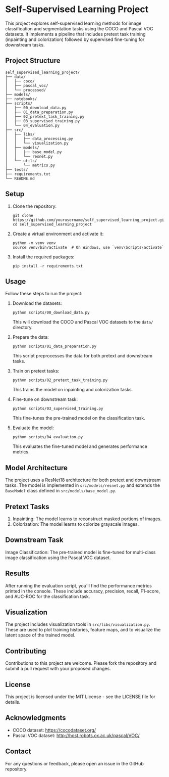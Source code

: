 # Self-Supervised Learning Project

This project explores self-supervised learning methods for image classification and segmentation tasks using the COCO and Pascal VOC datasets. It implements a pipeline that includes pretext task training (inpainting and colorization) followed by supervised fine-tuning for downstream tasks.

## Project Structure

```
self_supervised_learning_project/
├── data/
│   ├── coco/
│   ├── pascal_voc/
│   └── processed/
├── models/
├── notebooks/
├── scripts/
│   ├── 00_download_data.py
│   ├── 01_data_preparation.py
│   ├── 02_pretext_task_training.py
│   ├── 03_supervised_training.py
│   └── 04_evaluation.py
├── src/
│   ├── libs/
│   │   ├── data_processing.py
│   │   └── visualization.py
│   ├── models/
│   │   ├── base_model.py
│   │   └── resnet.py
│   └── utils/
│       └── metrics.py
├── tests/
├── requirements.txt
└── README.md
```

## Setup

1. Clone the repository:
   ```
   git clone https://github.com/yourusername/self_supervised_learning_project.git
   cd self_supervised_learning_project
   ```

2. Create a virtual environment and activate it:
   ```
   python -m venv venv
   source venv/bin/activate  # On Windows, use `venv\Scripts\activate`
   ```

3. Install the required packages:
   ```
   pip install -r requirements.txt
   ```

## Usage

Follow these steps to run the project:

1. Download the datasets:
   ```
   python scripts/00_download_data.py
   ```
   This will download the COCO and Pascal VOC datasets to the `data/` directory.

2. Prepare the data:
   ```
   python scripts/01_data_preparation.py
   ```
   This script preprocesses the data for both pretext and downstream tasks.

3. Train on pretext tasks:
   ```
   python scripts/02_pretext_task_training.py
   ```
   This trains the model on inpainting and colorization tasks.

4. Fine-tune on downstream task:
   ```
   python scripts/03_supervised_training.py
   ```
   This fine-tunes the pre-trained model on the classification task.

5. Evaluate the model:
   ```
   python scripts/04_evaluation.py
   ```
   This evaluates the fine-tuned model and generates performance metrics.

## Model Architecture

The project uses a ResNet18 architecture for both pretext and downstream tasks. The model is implemented in `src/models/resnet.py` and extends the `BaseModel` class defined in `src/models/base_model.py`.

## Pretext Tasks

1. Inpainting: The model learns to reconstruct masked portions of images.
2. Colorization: The model learns to colorize grayscale images.

## Downstream Task

Image Classification: The pre-trained model is fine-tuned for multi-class image classification using the Pascal VOC dataset.

## Results

After running the evaluation script, you'll find the performance metrics printed in the console. These include accuracy, precision, recall, F1-score, and AUC-ROC for the classification task.

## Visualization

The project includes visualization tools in `src/libs/visualization.py`. These are used to plot training histories, feature maps, and to visualize the latent space of the trained model.

## Contributing

Contributions to this project are welcome. Please fork the repository and submit a pull request with your proposed changes.

## License

This project is licensed under the MIT License - see the LICENSE file for details.

## Acknowledgments

- COCO dataset: https://cocodataset.org/
- Pascal VOC dataset: http://host.robots.ox.ac.uk/pascal/VOC/

## Contact

For any questions or feedback, please open an issue in the GitHub repository.